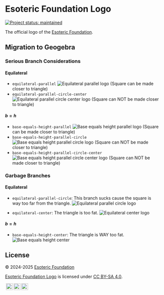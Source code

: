 # Esoteric Foundation Logo

[![Project status: maintained][status]][root]

The official logo of the [Esoteric Foundation][author].

## Migration to Geogebra

### Serious Branch Considerations

#### Equilateral

- `equilateral-parallel`
  ![Equilateral parallel logo](./assets/images/screenshots/logo/equilateral-parallel.png)
  (Square can be made closer to triangle)
- `equilateral-parallel-circle-center`
  ![Equilateral parallel circle center logo](./assets/images/screenshots/logo/equilateral-parallel-circle-center.png)
  (Square can NOT be made closer to triangle)

#### $b = h$

- `base-equals-height-parallel`
  ![Base equals height parallel logo](./assets/images/screenshots/logo/base-equals-height-parallel.png)
  (Square can be made closer to triangle)
- `base-equals-height-parallel-circle`
  ![Base equals height parallel circle logo](./assets/images/screenshots/logo/base-equals-height-parallel-circle.png)
  (Square can NOT be made closer to triangle)
- `base-equals-height-parallel-circle-center`
  ![Base equals height parallel circle center logo](./assets/images/screenshots/logo/base-equals-height-parallel-circle-center.png)
  (Square can NOT be made closer to triangle)

### Garbage Branches

#### Equilateral

- `equilateral-parallel-circle`:
  This branch sucks cause the square is way too far from the triangle.
  ![Equilateral parallel circle logo](./assets/images/screenshots/logo/equilateral-parallel-circle.png)

- `equilateral-center`:
  The triangle is too fat.
  ![Equilateral center logo](./assets/images/screenshots/logo/equilateral-center.png)

#### $b = h$

- `base-equals-height-center`:
  The triangle is WAY too fat.
  ![Base equals height center](./assets/images/screenshots/logo/base-equals-height-center.png)

## License

<p xmlns:cc="http://creativecommons.org/ns#" xmlns:dct="http://purl.org/dc/terms/">
  &copy; 2024-2025 <a rel="cc:attributionURL dct:creator" property="cc:attributionName" href="https://esoteric.foundation">Esoteric Foundation</a>

  <a property="dct:title" rel="cc:attributionURL" href="./">Esoteric Foundation Logo</a> is licensed under <a href="./LICENSE" target="_blank" rel="license noopener noreferrer" style="display: inline-block">CC BY-SA 4.0</a>.

  <a href="https://creativecommons.org/"><img style="height: 22px !important; margin-left: 3px; vertical-align: middle" src="./assets/images/icons/cc/cc.svg" alt="Creative Commons logo" /><a href="https://creativecommons.org/licenses/by-sa/4.0/deed.en"><img style="height: 22px !important; margin-left: 3px; vertical-align: middle" src="./assets/images/icons/cc/by.svg" alt="Creative Commons Attribution icon" /></a><a href="https://creativecommons.org/licenses/by-sa/4.0/deed.en"><img style="height: 22px !important; margin-left: 3px; vertical-align: middle" src="./assets/images/icons/cc/sa.svg" alt="Creative Commons ShareAlike icon" /></a>
</p>

<!-- Link aliases -->

[root]: /

[author]: https://esoteric.foundation

<!-- Badges -->

[status]: ./assets/images/badges/status.svg
